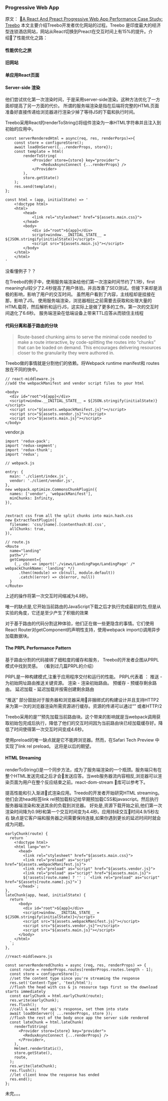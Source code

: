 ### Progressive Web App
原文： 
[A React And Preact Progressive Web App Performance Case Study: Treebo](https://medium.com/dev-channel/treebo-a-react-and-preact-progressive-web-app-performance-case-study-5e4f450d5299)
本文主要介绍Treebo开发者优化网站的过程。Treebo 是印度最大的经济型连锁酒店网站，网站从React切换到Preact在交互时间上有15%的提升。介绍了性能优化之路：


#### 性能优化之旅

#### 旧网站 
#### 单应用React页面
#### Server-side 渲染
他们尝试优化第一次渲染时间，于是采用server-side渲染。这种方法优化了一方面却提高了另一方面的代价。
所谓的服务端渲染是指在后端将完整的HTML页面准备好直接传递给浏览器进行渲染少掉了等待JS的下载和执行时间。

Treebo采用React的renderToString()将组件渲染为一串HTML字符串并且注入到初始的应用中。
```
const serverRenderedHtml = async(req, res, renderPorps)=>{
    const store = configureStore();
    await loadOnServer({...renderProps, store});
    const template = html(
        renderToString(
            <Provider store={store} key="provider">
                <ReduxAsyncConnect {...renderProps} />
            </Provider>
        ),
        store.getState()
    );
    res.send(template);
};

const html = (app, initialState) => '
    <!doctype html>
    <html>
        <head>
            <link rel="stylesheet" href="${assets.main.css}">
        </head>
        <body>
            <div id="root">${app}</div>
            script>window.__INITIAL_STATE__ = ${JSON.stringify(initialState)}</script>
            <script src="${assets.main.js}"></script>
        </body>
    </html>
    </html>
'
```
没看懂例子？？

在Treebo的例子中，使用服务端渲染给他们第一次渲染时间节约了1.1秒，first meaningful较少了2.4秒提高了用户体验。并且改善了SEO测试。但接下来却是消极的影响，影响了用户的交互时间。
虽然用户看到了内容，主线程却是挂接在那，影响了JS。 使用服务端渲染，浏览器相比之前需要去获取和处理大量的HTML载荷，然后解析和运行JS，这实际上是做了更多的工作。第一次的交互时间退化了6.6秒。
服务端渲染在低端设备上带来TTL应答从而锁住主线程

#### 代码分离和基于路由的分块

>Route-based chunking aims to serve the minimal code needed to make a route interactive, by code-splitting the routes into “chunks” that can be loaded on demand. This encourages delivering resources closer to the granularity they were authored in.

Treebo做的事情就是分割他们的依赖。将Webpack runtime manifest和 routes放在不同的快中。

```
// react-middleware.js
//add the webpackManifest and vendor script files to your html

<body>
  <div id="root">${app}</div>
  <script>window.__INITIAL_STATE__ = ${JSON.stringify(initialState)}</script>
  <script src="${assets.webpackManifest.js}"></script>
  <script src="${assets.vendor.js}"></script>
  <script src="${assets.main.js}"></script>
</body>

```
vendor.js
```
import 'redux-pack';
import 'redux-segment';
import 'redux-thunk';
import 'redux';
```
```
// webpack.js

entry: {
  main: './client/index.js',
  vendor: './client/vendor.js',
},
new webpack.optimize.CommonsChunkPlugin({
  names: ['vendor', 'webpackManifest'],
  minChunks: Infinity,
}),


/extract css from all the split chunks into main.hash.css
new ExtractTextPlugin({
  filename: 'css/[name].[contenthash:8].css',
  allChunks: true, 
}),
```

```
// route.js
<Route
  name="landing"
  path="/"
  getComponent={
    (_, cb) => import('./views/LandingPage/LandingPage' /* webpackChunkName: 'landing' */)
      .then((module) => cb(null, module.default))
      .catch((error) => cb(error, null))
  }
</Route>
```

上述的操作将第一次交互时间缩减为4.8秒。

唯一的缺点是,它开始当前路由的JavaScript下载之后才执行完成最初的包,但是从实验的角度，它还是至少产生了积极的效果

对于基于路由的代码分割这种体验，他们正在做一些更隐含的事情。它们使用React Router对getComponent的声明性支持，使用webpack import()调用异步加载数据块。

#### The PRPL Performance Pattern

基于路由分割的代码接绑了细粒度的缓存和服务， Treebo的开发者企图从PRPL模式中找到灵感。
（看到过几篇PRPL的介绍）

PRPL是一种构建模式,注重于应用程序交付和运行的性能。 PRPL代表着 ：
推送 - 为初始网址路由推送关键资源。
渲染 - 渲染初始路由。
预缓存 - 预缓存剩余路由。
延迟加载 - 延迟加载并按需创建剩余路由

“推送” 部分鼓励对于服务器和浏览器采用非捆绑式的构建设计并且支持HTTP2来为第一次的浏览器渲染所需资源进行缓存。资源的传递可以通过“<link rel="preload">” 或者HTTP/2

Treebo采用的是“<link rel="preload">”预先加载当前路由块。这个带来的影响就是当webpack调用获取初始包完成后执行，降低了他们的交互时间因为当前路由块已经加载缓存好。降低了时间使得第一次交互时间变成4.6秒。

使用preload的唯一缺点就是它不能跨浏览器。然而，在Safari Tech Preview 中实现了link rel preload。 这将是以后的期望。

#### HTML Streaming

renderToString()是一个同步方法，成为了服务端渲染的一个瓶颈。服务端只有在整个HTML发送完成之后才会发送应答。当web服务器流内容相反,浏览器可以渲染页面为用户在整个反应结束之前。react-dom-stream 库可以参考下。

提高性能和引入渐进式渲染应用。Treedo的开发者开始研究HTML streaming。 他们会流head标签link  rel预加载标记给早期预加载CSS和javascript。然后执行服务器端渲染和发送其余的负载到浏览器。
好处是,资源下载开始之前,他们第一次渲染时间降为0.9秒和第一个交互时间变为4.4秒。应用持续交互时间4.9/5秒左右
缺点是它客户端和服务器之间需要保持连接,如果你遇到更长的延迟时间时就会成为问题。
```
earlyChunk(route) {
  return `
    <!doctype html>
    <html lang="en">
      <head>
        <link rel="stylesheet" href="${assets.main.css}">
        <link rel="preload" as="script" href="${assets.webpackManifest.js}">
        <link rel="preload" as="script" href="${assets.vendor.js}">
        <link rel="preload" as="script" href="${assets.main.js}">
        ${!assets[route.name] ? '' : `<link rel="preload" as="script" href="${assets[route.name].js}">`}
      </head>`;
},
lateChunk(app, head, initialState) {
  return `
      <body>
        <div id="root">${app}</div>
        <script>window.__INITIAL_STATE__ = ${JSON.stringify(initialState)}</script>
        <script src="${assets.webpackManifest.js}"></script>
        <script src="${assets.vendor.js}"></script>
        <script src="${assets.main.js}"></script>
      </body>
    </html>
  `;
},
```
```
//react-middleware.js

const serverRenderedChunks = async (req, res, renderProps) => {
  const route = renderProps.routes[renderProps.routes.length - 1];
  const store = configureStore();
  //set the content type since you're streaming the response
  res.set('Content-Type', 'text/html');
  //flush the head with css & js resource tags first so the download starts immediately
  const earlyChunk = html.earlyChunk(route);
  res.write(earlyChunk);
  res.flush();
  //call & wait for api's response, set them into state
  await loadOnServer({ ...renderProps, store });
  //flush the rest of the body once app the server side rendered
  const lateChunk = html.lateChunk(
    renderToString(
      <Provider store={store} key="provider">
        <ReduxAsyncConnect {...renderProps} />
      </Provider>,
    ),
    Helmet.renderStatic(),
    store.getState(),
    route,
  );
  res.write(lateChunk);
  res.flush();
  //let client know the response has ended
  res.end();
};
```

未完。。。



